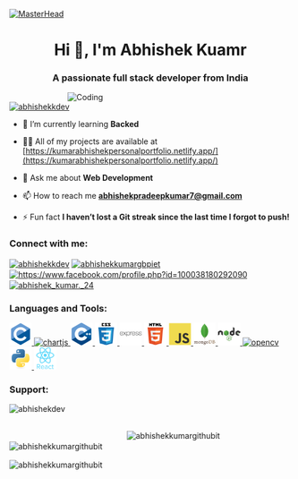 [![MasterHead](https://media.licdn.com/dms/image/D563DAQFIJGy_J4EvYA/image-scale_191_1128/0/1666883668428?e=1675425600&v=beta&t=q5S0E-n5z-gDvzZPdOvK7oorksu-JESWk3DdbbvU2ss)](https://codegrills.in)
<h1 align="center">Hi 👋, I'm Abhishek Kuamr</h1>
<h3 align="center">A passionate full stack developer from India</h3>
<img align="right" alt="Coding" width="400" src="https://www.google.com/imgres?imgurl=https%3A%2F%2Fgifdb.com%2Fimages%2Fhigh%2Fanimated-chock-coding-c78f6elj32sfoi8q.gif&tbnid=pPz1f_KOWkv4RM&vet=1&imgrefurl=https%3A%2F%2Fgifdb.com%2Fcoding&docid=mdVHPyU3lxttxM&w=889&h=500&source=sh%2Fx%2Fim%2Fm5%2F1&kgs=9694571ed4be6409&shem=abme%2Ctrie">

<p align="left"> <a href="https://twitter.com/abhishekkdev" target="blank"><img src="https://img.shields.io/twitter/follow/abhishekkdev?logo=twitter&style=for-the-badge" alt="abhishekkdev" /></a> </p>

- 🌱 I’m currently learning **Backed**

- 👨‍💻 All of my projects are available at [https://kumarabhishekpersonalportfolio.netlify.app/](https://kumarabhishekpersonalportfolio.netlify.app/)

- 💬 Ask me about **Web Development**

- 📫 How to reach me **abhishekpradeepkumar7@gmail.com**

- ⚡ Fun fact **I haven’t lost a Git streak since the last time I forgot to push!**

<h3 align="left">Connect with me:</h3>
<p align="left">
<a href="https://twitter.com/abhishekkdev" target="blank"><img align="center" src="https://raw.githubusercontent.com/rahuldkjain/github-profile-readme-generator/master/src/images/icons/Social/twitter.svg" alt="abhishekkdev" height="30" width="40" /></a>
<a href="https://linkedin.com/in/abhishekkumargbpiet" target="blank"><img align="center" src="https://raw.githubusercontent.com/rahuldkjain/github-profile-readme-generator/master/src/images/icons/Social/linked-in-alt.svg" alt="abhishekkumargbpiet" height="30" width="40" /></a>
<a href="https://fb.com/https://www.facebook.com/profile.php?id=100038180292090" target="blank"><img align="center" src="https://raw.githubusercontent.com/rahuldkjain/github-profile-readme-generator/master/src/images/icons/Social/facebook.svg" alt="https://www.facebook.com/profile.php?id=100038180292090" height="30" width="40" /></a>
<a href="https://instagram.com/abhishek_kumar._24" target="blank"><img align="center" src="https://raw.githubusercontent.com/rahuldkjain/github-profile-readme-generator/master/src/images/icons/Social/instagram.svg" alt="abhishek_kumar._24" height="30" width="40" /></a>
</p>

<h3 align="left">Languages and Tools:</h3>
<p align="left"> <a href="https://www.cprogramming.com/" target="_blank" rel="noreferrer"> <img src="https://raw.githubusercontent.com/devicons/devicon/master/icons/c/c-original.svg" alt="c" width="40" height="40"/> </a> <a href="https://www.chartjs.org" target="_blank" rel="noreferrer"> <img src="https://www.chartjs.org/media/logo-title.svg" alt="chartjs" width="40" height="40"/> </a> <a href="https://www.w3schools.com/cpp/" target="_blank" rel="noreferrer"> <img src="https://raw.githubusercontent.com/devicons/devicon/master/icons/cplusplus/cplusplus-original.svg" alt="cplusplus" width="40" height="40"/> </a> <a href="https://www.w3schools.com/css/" target="_blank" rel="noreferrer"> <img src="https://raw.githubusercontent.com/devicons/devicon/master/icons/css3/css3-original-wordmark.svg" alt="css3" width="40" height="40"/> </a> <a href="https://expressjs.com" target="_blank" rel="noreferrer"> <img src="https://raw.githubusercontent.com/devicons/devicon/master/icons/express/express-original-wordmark.svg" alt="express" width="40" height="40"/> </a> <a href="https://www.w3.org/html/" target="_blank" rel="noreferrer"> <img src="https://raw.githubusercontent.com/devicons/devicon/master/icons/html5/html5-original-wordmark.svg" alt="html5" width="40" height="40"/> </a> <a href="https://developer.mozilla.org/en-US/docs/Web/JavaScript" target="_blank" rel="noreferrer"> <img src="https://raw.githubusercontent.com/devicons/devicon/master/icons/javascript/javascript-original.svg" alt="javascript" width="40" height="40"/> </a> <a href="https://www.mongodb.com/" target="_blank" rel="noreferrer"> <img src="https://raw.githubusercontent.com/devicons/devicon/master/icons/mongodb/mongodb-original-wordmark.svg" alt="mongodb" width="40" height="40"/> </a> <a href="https://nodejs.org" target="_blank" rel="noreferrer"> <img src="https://raw.githubusercontent.com/devicons/devicon/master/icons/nodejs/nodejs-original-wordmark.svg" alt="nodejs" width="40" height="40"/> </a> <a href="https://opencv.org/" target="_blank" rel="noreferrer"> <img src="https://www.vectorlogo.zone/logos/opencv/opencv-icon.svg" alt="opencv" width="40" height="40"/> </a> <a href="https://www.python.org" target="_blank" rel="noreferrer"> <img src="https://raw.githubusercontent.com/devicons/devicon/master/icons/python/python-original.svg" alt="python" width="40" height="40"/> </a> <a href="https://reactjs.org/" target="_blank" rel="noreferrer"> <img src="https://raw.githubusercontent.com/devicons/devicon/master/icons/react/react-original-wordmark.svg" alt="react" width="40" height="40"/> </a> </p>

<h3 align="left">Support:</h3>
<p><a href="https://www.buymeacoffee.com/abhishekdev"> <img align="left" src="https://cdn.buymeacoffee.com/buttons/v2/default-yellow.png" height="50" width="210" alt="abhishekdev" /></a></p><br><br>

<p><img align="left" src="https://github-readme-stats.vercel.app/api/top-langs?username=abhishekkumargithubit&show_icons=true&locale=en&layout=compact" alt="abhishekkumargithubit" /></p>

<p>&nbsp;<img align="center" src="https://github-readme-stats.vercel.app/api?username=abhishekkumargithubit&show_icons=true&locale=en" alt="abhishekkumargithubit" /></p>

<p><img align="center" src="https://github-readme-streak-stats.herokuapp.com/?user=abhishekkumargithubit&" alt="abhishekkumargithubit" /></p>
